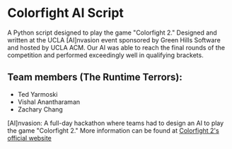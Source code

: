 # Colorfight AI Script
A Python script designed to play the game "Colorfight 2." Designed and written at the UCLA [AI]nvasion event sponsored by Green Hills Software and hosted by UCLA ACM. Our AI was able to reach the final rounds of the competition and performed exceedingly well in qualifying brackets.

## Team members (The Runtime Terrors):
- Ted Yarmoski
- Vishal Anantharaman
- Zachary Chang

[AI]nvasion: A full-day hackathon where teams had to design an AI to play the game "Colorfight 2." More information can be found at [Colorfight 2's official website](colorfightai.com)


